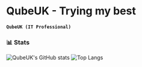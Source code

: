 
# QubeUK - Trying my best

**`QubeUK (IT Professional)`**
<!--

- 🔭 I’m currently working on ...
- 🌱 I’m currently learning ...
- 👯 I’m looking to collaborate on ...
- 🤔 I’m looking for help with ...
- 💬 Ask me about ...
- 📫 How to reach me: ...
- 😄 Pronouns: ...
- ⚡ Fun fact: ...
-->
### 📊 Stats
![QubeUK's GitHub stats](https://github-readme-stats.vercel.app/api?username=QubeUK&theme=radical&show_icons=true)
![Top Langs](https://github-readme-stats.vercel.app/api/top-langs/?username=QubeUK&theme=radical&show_icons=true)

